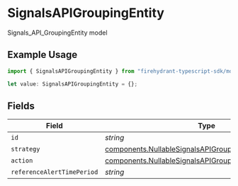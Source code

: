 # SignalsAPIGroupingEntity

Signals_API_GroupingEntity model

## Example Usage

```typescript
import { SignalsAPIGroupingEntity } from "firehydrant-typescript-sdk/models/components";

let value: SignalsAPIGroupingEntity = {};
```

## Fields

| Field                                                                                                                                  | Type                                                                                                                                   | Required                                                                                                                               | Description                                                                                                                            |
| -------------------------------------------------------------------------------------------------------------------------------------- | -------------------------------------------------------------------------------------------------------------------------------------- | -------------------------------------------------------------------------------------------------------------------------------------- | -------------------------------------------------------------------------------------------------------------------------------------- |
| `id`                                                                                                                                   | *string*                                                                                                                               | :heavy_minus_sign:                                                                                                                     | N/A                                                                                                                                    |
| `strategy`                                                                                                                             | [components.NullableSignalsAPIGroupingEntityStrategyEntity](../../models/components/nullablesignalsapigroupingentitystrategyentity.md) | :heavy_minus_sign:                                                                                                                     | N/A                                                                                                                                    |
| `action`                                                                                                                               | [components.NullableSignalsAPIGroupingEntityActionEntity](../../models/components/nullablesignalsapigroupingentityactionentity.md)     | :heavy_minus_sign:                                                                                                                     | N/A                                                                                                                                    |
| `referenceAlertTimePeriod`                                                                                                             | *string*                                                                                                                               | :heavy_minus_sign:                                                                                                                     | N/A                                                                                                                                    |
